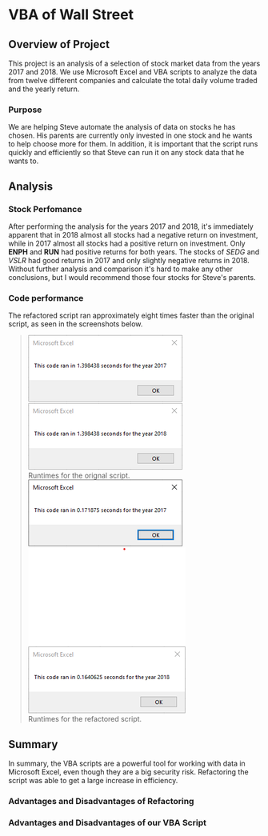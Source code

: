 # VBA of Wall Street

## Overview of Project

This project is an analysis of a selection of stock market data from the years 2017 and 2018. We use Microsoft Excel and VBA scripts to analyze the data from twelve different companies and calculate the total daily volume traded and the yearly return.

### Purpose

We are helping Steve automate the analysis of data on stocks he has chosen. His parents are currently only invested in one stock and he wants to help choose more for them. In addition, it is important that the script runs quickly and efficiently so that Steve can run it on any stock data that he wants to.

## Analysis

### Stock Perfomance

After performing the analysis for the years 2017 and 2018, it's immediately apparent that in 2018 almost all stocks had a negative return on investment, while in 2017 almost all stocks had a positive return on investment. Only **ENPH** and **RUN** had positive returns for both years. The stocks of *SEDG* and *VSLR* had good returns in 2017 and only slightly negative returns in 2018. Without further analysis and comparison it's hard to make any other conclusions, but I would recommend those four stocks for Steve's parents. 

### Code performance

The refactored script ran approximately eight times faster than the original script, as seen in the screenshots below. 
>![Runtime for original code on 2017 data](resources/VBA_Original_2017.png) ![Runtime for original code on 2018 data](resources/VBA_Original_2018.png)\
>Runtimes for the orignal script.
>![Runtime for refactored code on 2017 data](resources/VBA_Challenge_2017.png) ![Runtime for refactored code on 2018 data](resources/VBA_Challenge_2018.png)\
>Runtimes for the refactored script.

## Summary

In summary, the VBA scripts are a powerful tool for working with data in Microsoft Excel, even though they are a big security risk. Refactoring the script was able to get a large increase in efficiency.

### Advantages and Disadvantages of Refactoring

### Advantages and Disadvantages of our VBA Script
